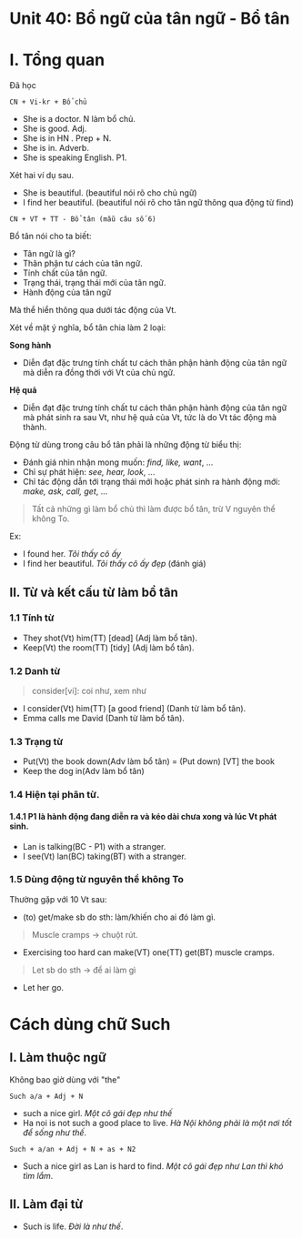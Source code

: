 # Unit 40: Bổ ngữ của tân ngữ - Bổ tân


# I. Tổng quan
Đã học

```
CN + Vi-kr + Bổ chủ
```

- She is a doctor. N làm bổ chủ.
- She is good. Adj.
- She is in HN . Prep + N.
- She is in. Adverb.
- She is speaking English. P1.

Xét hai ví dụ sau.

- She is beautiful. (beautiful nói rõ cho chủ ngữ)
- I find her beautiful. (beautiful nói rõ cho tân ngữ thông qua động từ find)

```
CN + VT + TT - Bổ tân (mẫu câu số 6)
```

Bổ tân nói cho ta biết:

- Tân ngữ là gì?
- Thân phận tư cách của tân ngữ.
- Tính chất của tân ngữ.
- Trạng thái, trạng thái mới của tân ngữ.
- Hành động của tân ngữ

Mà thể hiển thông qua dưới tác động của Vt.

Xét về mặt ý nghĩa, bổ tân chia làm 2 loại:

**Song hành**
- Diễn đạt đặc trưng tính chất tư cách thân phận hành động của tân ngữ mà diễn ra đồng thời với Vt của chủ ngữ. 

**Hệ quả**
- Diễn đạt đặc trưng tính chất tư cách thân phận hành động của tân ngữ mà phát sinh ra sau Vt, như hệ quả của Vt, tức là do Vt tác động mà thành.

Động từ dùng trong câu bổ tân phải là những động từ biểu thị:

 - Đánh giá nhìn nhận mong muốn: *find, like, want*, ...
 - Chỉ sự phát hiện: *see, hear, look*, ...
 - Chỉ tác động dẫn tới trạng thái mới hoặc phát sinh ra hành động mới: *make, ask, call, get*, ...


> Tất cả những gì làm bổ chủ thì làm được bổ tân, trừ V nguyên thể không To.

Ex:
 - I found her. *Tôi thấy cô ấy*
 - I find her beautiful. *Tôi thấy cô ấy đẹp* (đánh giá)



## II. Từ và kết cấu từ làm bổ tân 
### 1.1 Tính từ
 - They shot(Vt) him(TT) [dead] (Adj làm bổ tân).
 - Keep(Vt) the room(TT) [tidy] (Adj làm bổ tân).



### 1.2 Danh từ

> consider[vi]: coi như, xem như

 - I consider(Vt) him(TT) [a good friend]  (Danh từ làm bổ tân).
 - Emma calls me David (Danh từ làm bổ tân).

### 1.3 Trạng từ

- Put(Vt) the book down(Adv làm bổ tân) = (Put down) [VT] the book
- Keep the dog in(Adv làm bổ tân)


### 1.4 Hiện tại phân từ.

#### 1.4.1 P1 là hành động đang diễn ra và kéo dài chưa xong và lúc Vt phát sinh.
 - Lan is talking(BC - P1) with a stranger.
 - I see(Vt) lan(BC) taking(BT) with a stranger.

### 1.5 Dùng động từ nguyên thể không To
Thường gặp với 10 Vt sau:
 - (to) get/make sb do sth: làm/khiến cho ai đó làm gì.
> Muscle cramps -> chuột rút.
- Exercising too hard can make(VT) one(TT) get(BT) muscle cramps.
> Let sb do sth -> để ai làm gì
 - Let her go.




# Cách dùng chữ Such



## I. Làm thuộc ngữ
Không bao giờ dùng với "the"

```
Such a/a + Adj + N
```

- such a nice girl. *Một cô gái đẹp như thế*
- Ha noi is not such a good place to live. *Hà Nội không phải là một nơi tốt để sống như thế*.


```
Such + a/an + Adj + N + as + N2
```


 - Such a nice girl as Lan is hard to find. *Một cô gái đẹp như Lan thì khó tìm lắm*.


## II. Làm đại từ
 - Such is life. *Đời là như thế*.